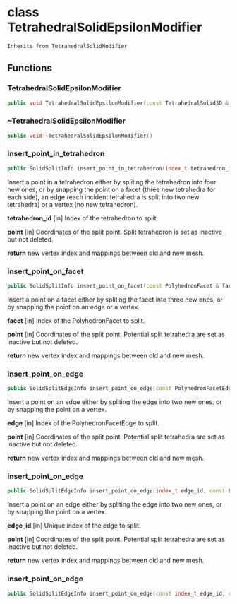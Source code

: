 # class TetrahedralSolidEpsilonModifier


```cpp
Inherits from TetrahedralSolidModifier
```



## Functions

### TetrahedralSolidEpsilonModifier

```cpp
public void TetrahedralSolidEpsilonModifier(const TetrahedralSolid3D & solid, TetrahedralSolidBuilder3D & builder)
```


### ~TetrahedralSolidEpsilonModifier

```cpp
public void ~TetrahedralSolidEpsilonModifier()
```


### insert_point_in_tetrahedron

```cpp
public SolidSplitInfo insert_point_in_tetrahedron(index_t tetrahedron_id, const Point3D & point)
```


 Insert a point in a tetrahedron either by spliting the tetrahedron into four new ones, or by snapping the point on a facet (three new tetrahedra for each side), an edge (each incident tetrahedra is split into two new tetrahedra) or a vertex (no new tetrahedron).

**tetrahedron_id** [in] Index of the tetrahedron to split.

**point** [in] Coordinates of the split point.**<not a builtin command>**  Split tetrahedron is set as inactive but not deleted.

**return** new vertex index and mappings between old and new mesh.

### insert_point_on_facet

```cpp
public SolidSplitInfo insert_point_on_facet(const PolyhedronFacet & facet, const Point3D & point)
```


 Insert a point on a facet either by spliting the facet into three new ones, or by snapping the point on an edge or a vertex.

**facet** [in] Index of the PolyhedronFacet to split.

**point** [in] Coordinates of the split point.**<not a builtin command>**  Potential split tetrahedra are set as inactive but not deleted.

**return** new vertex index and mappings between old and new mesh.

### insert_point_on_edge

```cpp
public SolidSplitEdgeInfo insert_point_on_edge(const PolyhedronFacetEdge & edge, const Point3D & point)
```


 Insert a point on an edge either by spliting the edge into two new ones, or by snapping the point on a vertex.

**edge** [in] Index of the PolyhedronFacetEdge to split.

**point** [in] Coordinates of the split point.**<not a builtin command>**  Potential split tetrahedra are set as inactive but not deleted.

**return** new vertex index and mappings between old and new mesh.

### insert_point_on_edge

```cpp
public SolidSplitEdgeInfo insert_point_on_edge(index_t edge_id, const Point3D & point)
```

 Insert a point on an edge either by spliting the edge into two new ones, or by snapping the point on a vertex.

**edge_id** [in] Unique index of the edge to split.

**point** [in] Coordinates of the split point.**<not a builtin command>**  Potential split tetrahedra are set as inactive but not deleted.

**return** new vertex index and mappings between old and new mesh.

### insert_point_on_edge

```cpp
public SolidSplitEdgeInfo insert_point_on_edge(const index_t edge_id, const Point3D & point)
```




